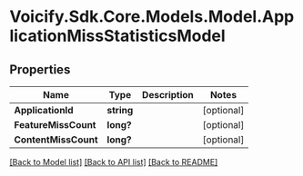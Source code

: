 # Voicify.Sdk.Core.Models.Model.ApplicationMissStatisticsModel
## Properties

Name | Type | Description | Notes
------------ | ------------- | ------------- | -------------
**ApplicationId** | **string** |  | [optional] 
**FeatureMissCount** | **long?** |  | [optional] 
**ContentMissCount** | **long?** |  | [optional] 

[[Back to Model list]](../README.md#documentation-for-models) [[Back to API list]](../README.md#documentation-for-api-endpoints) [[Back to README]](../README.md)

